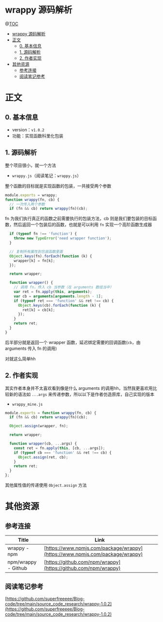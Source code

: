 # wrappy 源码解析

@[TOC](文章目录)

<!-- TOC -->

- [wrappy 源码解析](#wrappy-源码解析)
- [正文](#正文)
  - [0. 基本信息](#0-基本信息)
  - [1. 源码解析](#1-源码解析)
  - [2. 作者实现](#2-作者实现)
- [其他资源](#其他资源)
  - [参考连接](#参考连接)
  - [阅读笔记参考](#阅读笔记参考)

<!-- /TOC -->

# 正文

## 0. 基本信息

- version：`v1.0.2`
- 功能：实现函数科里化包装

## 1. 源码解析

整个项目很小，就一个方法

- `wrappy.js`（阅读笔记：`wrappy.js`）

整个函数的目标就是实现函数的包装，一共接受两个参数

```js
module.exports = wrappy;
function wrappy(fn, cb) {
  // 一次传入两个参数
  if (fn && cb) return wrappy(fn)(cb);
```

fn 为我们执行真正的函数之前需要执行的包装方法，cb 则是我们要包装的目标函数，然后返回一个包装后的函数，也就是可以利用 `fn` 实现一个高阶函数生成器

```js
  if (typeof fn !== 'function') {
    throw new TypeError('need wrapper function');
  }

  // 复制所有属性到包装函数里面
  Object.keys(fn).forEach(function (k) {
    wrapper[k] = fn[k];
  });

  return wrapper;

  function wrapper() {
    // 调用 fn，传入 cb 当参数（在 arguments 数组当中）
    var ret = fn.apply(this, arguments);
    var cb = arguments[arguments.length - 1];
    if (typeof ret === 'function' && ret !== cb) {
      Object.keys(cb).forEach(function (k) {
        ret[k] = cb[k];
      });
    }
    return ret;
  }
}
```

后半部分就是返回一个 wrapper 函数，延迟绑定需要的回调函数(`cb`，由 arguments 传入 fn 的调用)

对就这么简单hh

## 2. 作者实现

其实作者本身并不太喜欢看到像是什么 arguments 的调用hh，当然我更喜欢用比较新的语法如 `...args` 来传递参数，所以以下是作者仿造原库，自己实现的版本

- `wrappy_mine.js`

```js
module.exports = function wrappy(fn, cb) {
  if (fn && cb) return wrappy(fn)(cb);

  Object.assign(wrapper, fn);

  return wrapper;

  function wrapper(cb, ...args) {
    const ret = fn.apply(this, [cb, ...args]);
    if (typeof cb === 'function' && ret !== cb) {
      Object.assign(ret, cb);
    }
    return ret;
  }
};
```

其他属性值的传递使用 `Object.assign` 方法

# 其他资源

## 参考连接

| Title           | Link                                                                         |
| --------------- | ---------------------------------------------------------------------------- |
| wrappy - npm    | [https://www.npmjs.com/package/wrappy](https://www.npmjs.com/package/wrappy) |
| npm/wrappy - Github | [https://github.com/npm/wrappy](https://github.com/npm/wrappy)               |

## 阅读笔记参考

[https://github.com/superfreeeee/Blog-code/tree/main/source_code_research/wrappy-1.0.2](https://github.com/superfreeeee/Blog-code/tree/main/source_code_research/wrappy-1.0.2)
